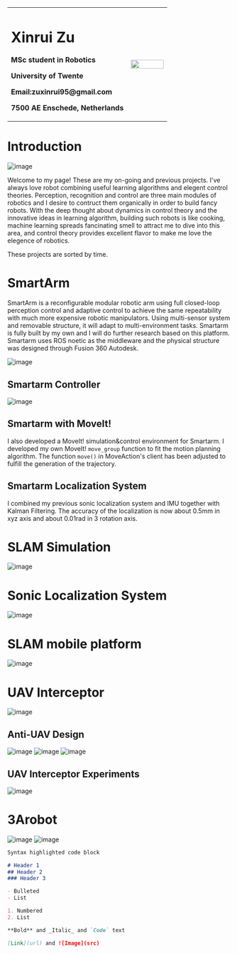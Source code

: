 <table border="0">
  <tr>
    <td width="75%">
      <h1>Xinrui Zu</h1>
      <p><b>MSc student in Robotics</b></p>
      <p><b>University of Twente</b></p>
      <p><b>Email:zuxinrui95@gmail.com</b></p>
      <p><b>7500 AE Enschede, Netherlands</b></p>
    </td>
    <td width="25%">
      <img src="/zuxinrui.png" width="100%">
    </td>
  </tr>
</table>

# Introduction

![image](/img/projects.png)

Welcome to my page! These are my on-going and previous projects. I've always love robot combining useful learning algorithms and elegent control theories. Perception, recognition and control are three main modules of robotics and I desire to contruct them organically in order to build fancy robots. With the deep thought about dynamics in control theory and the innovative ideas in learning algorithm, building such robots is like cooking, machine learning spreads fancinating smell to attract me to dive into this area, and control theory provides excellent flavor to make me love the elegence of robotics.

These projects are sorted by time.

# SmartArm

SmartArm is a reconfigurable modular robotic arm using full closed-loop perception control and adaptive control to achieve the same repeatability with much more expensive robotic manipulators. Using multi-sensor system and removable structure, it will adapt to multi-environment tasks. Smartarm is fully built by my own and I will do further research based on this platform. Smartarm uses ROS noetic as the middleware and the physical structure was designed through Fusion 360 Autodesk.

![image](/img/smartarm_track.png)

## Smartarm Controller

![image](/img/afc.png)

## Smartarm with MoveIt!

I also developed a MoveIt! simulation&control environment for Smartarm. I developed my own MoveIt! `move_group` function to fit the motion planning algorithm. The function `move()` in MoveAction's client has been adjusted to fulfill the generation of the trajectory.

## Smartarm Localization System

I combined my previous sonic localization system and IMU together with Kalman Filtering. The accuracy of the localization is now about 0.5mm in xyz axis and about 0.01rad in 3 rotation axis.

# SLAM Simulation

![image](/img/slam_simulation.gif)

# Sonic Localization System

![image](/img/localization.JPG)

# SLAM mobile platform

![image](/img/mobile_platform2.jpg)

# UAV Interceptor

![image](/img/uav1.png)

## Anti-UAV Design

![image](/img/uav2.png)
![image](/img/uav3.png)
![image](/img/interceptor.JPG)

## UAV Interceptor Experiments

![image](/img/uav4.png)

# 3Arobot

![image](/img/3arobot1.png)
![image](/img/3arobot2.png)

```markdown
Syntax highlighted code block

# Header 1
## Header 2
### Header 3

- Bulleted
- List

1. Numbered
2. List

**Bold** and _Italic_ and `Code` text

[Link](url) and ![Image](src)
```
